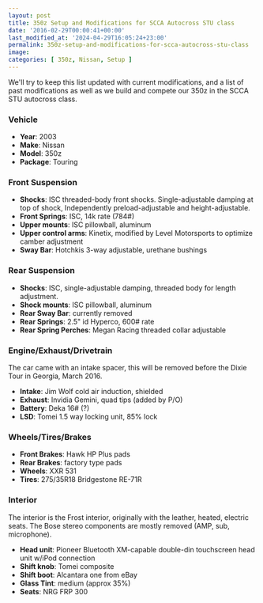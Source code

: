 ```yaml
---
layout: post
title: 350z Setup and Modifications for SCCA Autocross STU class
date: '2016-02-29T00:00:41+00:00'
last_modified_at: '2024-04-29T16:05:24+23:00'
permalink: 350z-setup-and-modifications-for-scca-autocross-stu-class
image:
categories: [ 350z, Nissan, Setup ]
---
```

We'll try to keep this list updated with current modifications, and a list of past modifications as well as we build and compete our 350z in the SCCA STU autocross class.

### Vehicle
- **Year**: 2003
- **Make**: Nissan
- **Model**: 350z
- **Package**: Touring

### Front Suspension
- **Shocks**: ISC threaded-body front shocks. Single-adjustable damping at top of shock, Independently preload-adjustable and height-adjustable.
- **Front Springs**: ISC, 14k rate (784#)
- **Upper mounts**: ISC pillowball, aluminum
- **Upper control arms**: Kinetix, modified by Level Motorsports to optimize camber adjustment
- **Sway Bar**: Hotchkis 3-way adjustable, urethane bushings

### Rear Suspension
- **Shocks**: ISC, single-adjustable damping, threaded body for length adjustment.
- **Shock mounts**: ISC pillowball, aluminum
- **Rear Sway Bar**: currently removed
- **Rear Springs**: 2.5" id Hyperco, 600# rate
- **Rear Spring Perches**: Megan Racing threaded collar adjustable

### Engine/Exhaust/Drivetrain
The car came with an intake spacer, this will be removed before the Dixie Tour in Georgia, March 2016.
- **Intake**: Jim Wolf cold air induction, shielded
- **Exhaust**: Invidia Gemini, quad tips (added by P/O)
- **Battery**: Deka 16# (?)
- **LSD**: Tomei 1.5 way locking unit, 85% lock

### Wheels/Tires/Brakes
- **Front Brakes**: Hawk HP Plus pads
- **Rear Brakes**: factory type pads
- **Wheels**: XXR 531
- **Tires**: 275/35R18 Bridgestone RE-71R

### Interior
The interior is the Frost interior, originally with the leather, heated, electric seats. The Bose stereo components are mostly removed (AMP, sub, microphone).
- **Head unit**: Pioneer Bluetooth XM-capable double-din touchscreen head unit w/iPod connection
- **Shift knob**: Tomei composite
- **Shift boot**: Alcantara one from eBay
- **Glass Tint**: medium (approx 35%)
- **Seats**: NRG FRP 300
